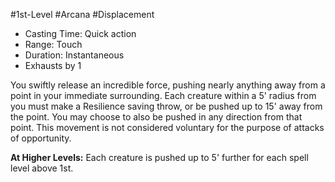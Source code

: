 #1st-Level #Arcana #Displacement
 
- Casting Time: Quick action
- Range: Touch
- Duration: Instantaneous
- Exhausts by 1  

You swiftly release an incredible force, pushing nearly anything away from a point in your immediate surrounding. Each creature within a 5' radius from you must make a Resilience saving throw, or be pushed up to 15' away from the point. You may choose to also be pushed in any direction from that point. This movement is not considered voluntary for the purpose of attacks of opportunity.
 
**At Higher Levels:** Each creature is pushed up to 5' further for each spell level above 1st.